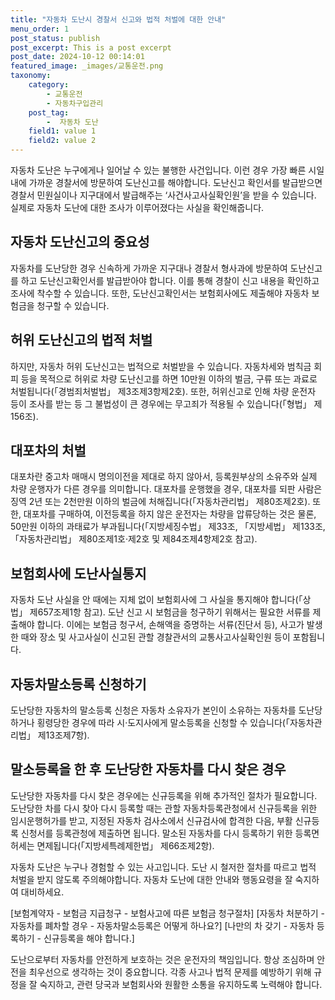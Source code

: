 ```yaml
---
title: "자동차 도난시 경찰서 신고와 법적 처벌에 대한 안내"
menu_order: 1
post_status: publish
post_excerpt: This is a post excerpt
post_date: 2024-10-12 00:14:01
featured_image: _images/교통운전.png
taxonomy:
    category:
        - 교통운전
        - 자동차구입관리
    post_tag:
        -  자동차 도난
    field1: value 1
    field2: value 2
---
```




자동차 도난은 누구에게나 일어날 수 있는 불행한 사건입니다. 이런 경우 가장 빠른 시일 내에 가까운 경찰서에 방문하여 도난신고를 해야합니다. 도난신고 확인서를 발급받으면 경찰서 민원실이나 지구대에서 발급해주는 ‘사건사고사실확인원’을 받을 수 있습니다. 실제로 자동차 도난에 대한 조사가 이루어졌다는 사실을 확인해줍니다.

## 자동차 도난신고의 중요성

자동차를 도난당한 경우 신속하게 가까운 지구대나 경찰서 형사과에 방문하여 도난신고를 하고 도난신고확인서를 발급받아야 합니다. 이를 통해 경찰이 신고 내용을 확인하고 조사에 착수할 수 있습니다. 또한, 도난신고확인서는 보험회사에도 제출해야 자동차 보험금을 청구할 수 있습니다.

## 허위 도난신고의 법적 처벌

하지만, 자동차 허위 도난신고는 법적으로 처벌받을 수 있습니다. 자동차세와 범칙금 회피 등을 목적으로 허위로 차량 도난신고를 하면 10만원 이하의 벌금, 구류 또는 과료로 처벌됩니다(「경범죄처벌법」 제3조제3항제2호). 또한, 허위신고로 인해 차량 운전자 등이 조사를 받는 등 그 불법성이 큰 경우에는 무고죄가 적용될 수 있습니다(「형법」 제156조).

## 대포차의 처벌

대포차란 중고차 매매시 명의이전을 제대로 하지 않아서, 등록원부상의 소유주와 실제 차량 운행자가 다른 경우를 의미합니다. 대포차를 운행했을 경우, 대포차를 되판 사람은 징역 2년 또는 2천만원 이하의 벌금에 처해집니다(「자동차관리법」 제80조제2호). 또한, 대포차를 구매하여, 이전등록을 하지 않은 운전자는 차량을 압류당하는 것은 물론, 50만원 이하의 과태료가 부과됩니다(「지방세징수법」 제33조, 「지방세법」 제133조, 「자동차관리법」 제80조제1호·제2호 및 제84조제4항제2호 참고).

## 보험회사에 도난사실통지

자동차 도난 사실을 안 때에는 지체 없이 보험회사에 그 사실을 통지해야 합니다(「상법」 제657조제1항 참고). 도난 신고 시 보험금을 청구하기 위해서는 필요한 서류를 제출해야 합니다. 이에는 보험금 청구서, 손해액을 증명하는 서류(진단서 등), 사고가 발생한 때와 장소 및 사고사실이 신고된 관할 경찰관서의 교통사고사실확인원 등이 포함됩니다.

## 자동차말소등록 신청하기

도난당한 자동차의 말소등록 신청은 자동차 소유자가 본인이 소유하는 자동차를 도난당하거나 횡령당한 경우에 따라 시·도지사에게 말소등록을 신청할 수 있습니다(「자동차관리법」 제13조제7항).

## 말소등록을 한 후 도난당한 자동차를 다시 찾은 경우

도난당한 자동차를 다시 찾은 경우에는 신규등록을 위해 추가적인 절차가 필요합니다. 도난당한 차를 다시 찾아 다시 등록할 때는 관할 자동차등록관청에서 신규등록을 위한 임시운행허가를 받고, 지정된 자동차 검사소에서 신규검사에 합격한 다음, 부활 신규등록 신청서를 등록관청에 제출하면 됩니다. 말소된 자동차를 다시 등록하기 위한 등록면허세는 면제됩니다(「지방세특례제한법」 제66조제2항).

자동차 도난은 누구나 경험할 수 있는 사고입니다. 도난 시 철저한 절차를 따르고 법적 처벌을 받지 않도록 주의해야합니다. 자동차 도난에 대한 안내와 행동요령을 잘 숙지하여 대비하세요.

[보험계약자 - 보험금 지급청구 - 보험사고에 따른 보험금 청구절차]
[자동차 처분하기 - 자동차를 폐차할 경우 - 자동차말소등록은 어떻게 하나요?]
[나만의 차 갖기 - 자동차 등록하기 - 신규등록을 해야 합니다.]

도난으로부터 자동차를 안전하게 보호하는 것은 운전자의 책임입니다. 항상 조심하며 안전을 최우선으로 생각하는 것이 중요합니다. 각종 사고나 법적 문제를 예방하기 위해 규정을 잘 숙지하고, 관련 당국과 보험회사와 원활한 소통을 유지하도록 노력해야 합니다.

